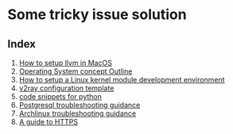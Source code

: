 Some tricky issue solution
==========================

Index
-----

1.  [How to setup llvm in MacOS](https://keyvchan.github.io/Collections/01_How_to_setup_llvm_in_MacOS)
2.  [Operating System concept Outline](https://keyvchan.github.io/Collections/02_operation_system_outline)
3.  [How to setup a Linux kernel module development environment](https://keyvchan.github.io/Collections/03_how_to_setup_linux_kernel_development_env)
4.  [v2ray configuration template](https://keyvchan.github.io/Collections/04_v2ray_configuration)
5.  [code snippets for python](https://keyvchan.github.io/Collections/05_code_snippets_python)
6.  [Postgresql troubleshooting guidance](https://keyvchan.github.io/Collections/06_postgres_troubleshooting)
7.  [Archlinux troubleshooting guidance](https://keyvchan.github.io/Collections/07_archlinux_troubleshooting)
8.  [A guide to HTTPS](https://keyvchan.github.io/Collections/08_a_guide_to_https)
